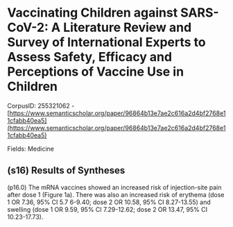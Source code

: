 # Vaccinating Children against SARS-CoV-2: A Literature Review and Survey of International Experts to Assess Safety, Efficacy and Perceptions of Vaccine Use in Children

CorpusID: 255321062 - [https://www.semanticscholar.org/paper/96864b13e7ae2c616a2d4bf2768e11cfabb40ea5](https://www.semanticscholar.org/paper/96864b13e7ae2c616a2d4bf2768e11cfabb40ea5)

Fields: Medicine

## (s16) Results of Syntheses
(p16.0) The mRNA vaccines showed an increased risk of injection-site pain after dose 1 (Figure 1a). There was also an increased risk of erythema (dose 1 OR 7.36, 95% CI 5.7 6-9.40; dose 2 OR 10.58, 95% CI 8.27-13.55) and swelling (dose 1 OR 9.59, 95% CI 7.29-12.62; dose 2 OR 13.47, 95% CI 10.23-17.73).
